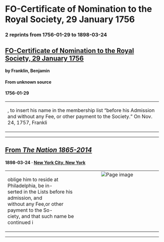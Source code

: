 
# FO-Certificate of Nomination to the Royal Society, 29 January 1756

### 2 reprints from 1756-01-29 to 1898-03-24

## [FO-Certificate of Nomination to the Royal Society, 29 January 1756](https://founders.archives.gov/documents/Franklin/01-06-02-0157)

#### by Franklin, Benjamin

#### From unknown source

#### 1756-01-29

<table style="width: 100%;"><tr><td style="width: 50%">

, to insert his name in the membership list “before his Admission and without any Fee, or other payment to the Society.” On Nov. 24, 1757, Frankli
</td></tr></table>

---

## [From _The Nation 1865-2014_](https://archive.org/details/sim_nation_1898-03-24_66_1708/page/n12/mode/1up?view=theater)

#### 1898-03-24 &middot; [New York City, New York](http://dbpedia.org/resource/New_York_City)

<table style="width: 100%;"><tr><td style="width: 50%">

  
oblige him to reside at Philadelphia, be in-  
serted in the Lists before his admission, and  
without any Fee,or other payment to the So-  
ciety, and that such name be continued i
</td><td style="width: 50%; max-height: 75%; margin: auto; display: block;">
<img alt="Page image" src="https://iiif.archive.org/iiif/sim_nation_1898-03-24_66_1708&#0036;12/pct:12.904095,41.579582,22.844828,3.617363/600,/0/default.jpg"/>
</td>
</tr></table>

---

